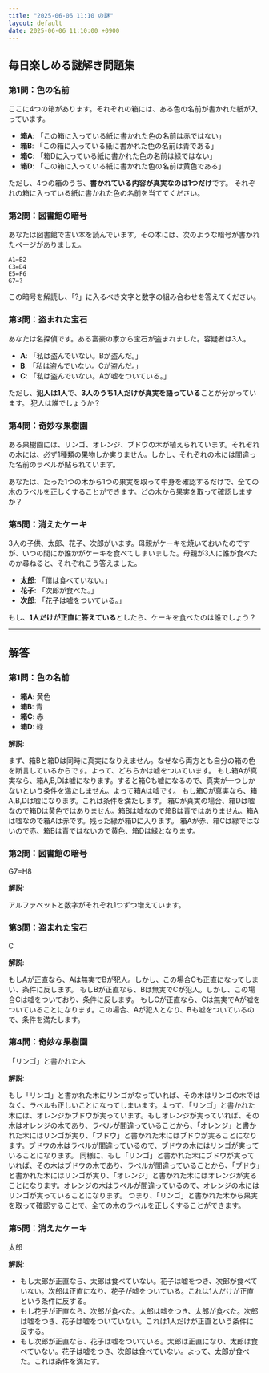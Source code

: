 ```yaml
---
title: "2025-06-06 11:10 の謎"
layout: default
date: 2025-06-06 11:10:00 +0900
---
```

## 毎日楽しめる謎解き問題集

### 第1問：色の名前

ここに4つの箱があります。それぞれの箱には、ある色の名前が書かれた紙が入っています。

*   **箱A**: 「この箱に入っている紙に書かれた色の名前は赤ではない」
*   **箱B**: 「この箱に入っている紙に書かれた色の名前は青である」
*   **箱C**: 「箱Dに入っている紙に書かれた色の名前は緑ではない」
*   **箱D**: 「この箱に入っている紙に書かれた色の名前は黄色である」

ただし、4つの箱のうち、**書かれている内容が真実なのは1つだけ**です。
それぞれの箱に入っている紙に書かれた色の名前を当ててください。

### 第2問：図書館の暗号

あなたは図書館で古い本を読んでいます。その本には、次のような暗号が書かれたページがありました。

```
A1=B2
C3=D4
E5=F6
G7=?
```

この暗号を解読し、「?」に入るべき文字と数字の組み合わせを答えてください。

### 第3問：盗まれた宝石

あなたは名探偵です。ある富豪の家から宝石が盗まれました。容疑者は3人。

*   **A**: 「私は盗んでいない。Bが盗んだ。」
*   **B**: 「私は盗んでいない。Cが盗んだ。」
*   **C**: 「私は盗んでいない。Aが嘘をついている。」

ただし、**犯人は1人**で、**3人のうち1人だけが真実を語っている**ことが分かっています。
犯人は誰でしょうか？

### 第4問：奇妙な果樹園

ある果樹園には、リンゴ、オレンジ、ブドウの木が植えられています。それぞれの木には、必ず1種類の果物しか実りません。しかし、それぞれの木には間違った名前のラベルが貼られています。

あなたは、たった1つの木から1つの果実を取って中身を確認するだけで、全ての木のラベルを正しくすることができます。どの木から果実を取って確認しますか？

### 第5問：消えたケーキ

3人の子供、太郎、花子、次郎がいます。母親がケーキを焼いておいたのですが、いつの間にか誰かがケーキを食べてしまいました。母親が3人に誰が食べたのか尋ねると、それぞれこう答えました。

*   **太郎**: 「僕は食べていない。」
*   **花子**: 「次郎が食べた。」
*   **次郎**: 「花子は嘘をついている。」

もし、**1人だけが正直に答えている**としたら、ケーキを食べたのは誰でしょう？

---

## 解答

### 第1問：色の名前

*   **箱A**: 黄色
*   **箱B**: 青
*   **箱C**: 赤
*   **箱D**: 緑

**解説**:

まず、箱Bと箱Dは同時に真実になりえません。なぜなら両方とも自分の箱の色を断言しているからです。よって、どちらかは嘘をついています。
もし箱Aが真実なら、箱A,B,Dは嘘になります。すると箱Cも嘘になるので、真実が一つしかないという条件を満たしません。よって箱Aは嘘です。
もし箱Cが真実なら、箱A,B,Dは嘘になります。これは条件を満たします。
箱Cが真実の場合、箱Dは嘘なので箱Dは黄色ではありません。箱Bは嘘なので箱Bは青ではありません。箱Aは嘘なので箱Aは赤です。残った緑が箱Dに入ります。
箱Aが赤、箱Cは緑ではないので赤、箱Bは青ではないので黄色、箱Dは緑となります。

### 第2問：図書館の暗号

G7=H8

**解説**:

アルファベットと数字がそれぞれ1つずつ増えています。

### 第3問：盗まれた宝石

C

**解説**:

もしAが正直なら、Aは無実でBが犯人。しかし、この場合Cも正直になってしまい、条件に反します。
もしBが正直なら、Bは無実でCが犯人。しかし、この場合Cは嘘をついており、条件に反します。
もしCが正直なら、Cは無実でAが嘘をついていることになります。この場合、Aが犯人となり、Bも嘘をついているので、条件を満たします。

### 第4問：奇妙な果樹園

「リンゴ」と書かれた木

**解説**:

もし「リンゴ」と書かれた木にリンゴがなっていれば、その木はリンゴの木ではなく、ラベルも正しいことになってしまいます。よって、「リンゴ」と書かれた木には、オレンジかブドウが実っています。もしオレンジが実っていれば、その木はオレンジの木であり、ラベルが間違っていることから、「オレンジ」と書かれた木にはリンゴが実り、「ブドウ」と書かれた木にはブドウが実ることになります。ブドウの木はラベルが間違っているので、ブドウの木にはリンゴが実っていることになります。
同様に、もし「リンゴ」と書かれた木にブドウが実っていれば、その木はブドウの木であり、ラベルが間違っていることから、「ブドウ」と書かれた木にはリンゴが実り、「オレンジ」と書かれた木にはオレンジが実ることになります。オレンジの木はラベルが間違っているので、オレンジの木にはリンゴが実っていることになります。
つまり、「リンゴ」と書かれた木から果実を取って確認することで、全ての木のラベルを正しくすることができます。

### 第5問：消えたケーキ

太郎

**解説**:

*   もし太郎が正直なら、太郎は食べていない。花子は嘘をつき、次郎が食べていない。次郎は正直になり、花子が嘘をついている。これは1人だけが正直という条件に反する。
*   もし花子が正直なら、次郎が食べた。太郎は嘘をつき、太郎が食べた。次郎は嘘をつき、花子は嘘をついていない。これは1人だけが正直という条件に反する。
*   もし次郎が正直なら、花子は嘘をついている。太郎は正直になり、太郎は食べていない。花子は嘘をつき、次郎は食べていない。よって、太郎が食べた。これは条件を満たす。
